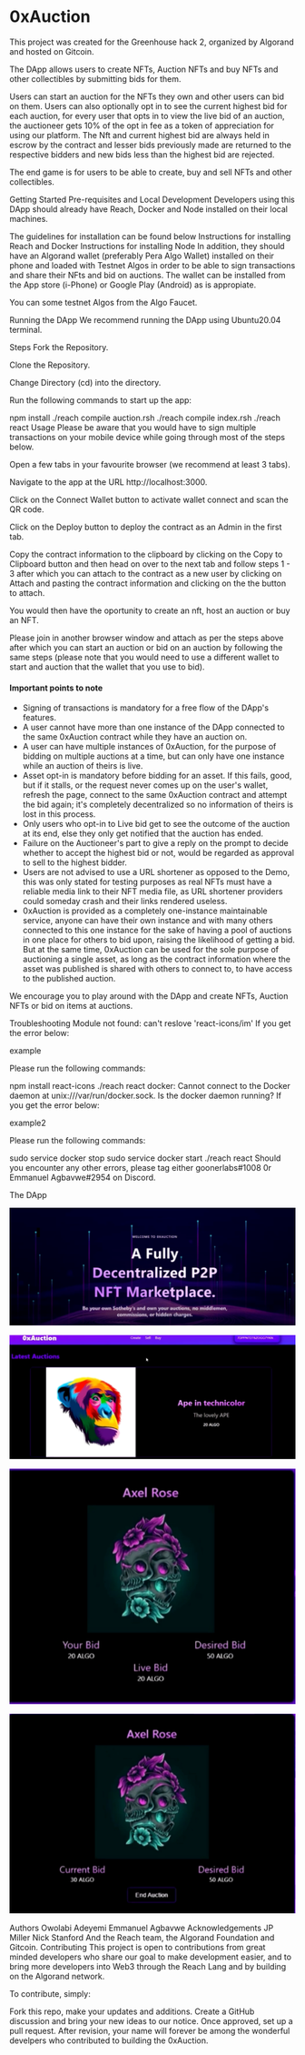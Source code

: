 # 0xAuction 
This project was created for the Greenhouse hack 2, organized by Algorand and hosted on Gitcoin.

The DApp allows users to create NFTs, Auction NFTs and buy NFTs and other collectibles by submitting bids for them. 

Users can start an auction for the NFTs they own and other users can bid on them. Users can also optionally opt in to see the current highest bid for each auction, for every user that opts in to view the live bid of an auction, the auctioneer gets 10% of the opt in fee as a token of appreciation for using our platform. The Nft and current highest bid are always held in escrow by the contract and lesser bids previously made are returned to the respective bidders and new bids less than the highest bid are rejected.

The end game is for users to be able to create, buy and sell NFTs and other collectibles.

Getting Started
Pre-requisites and Local Development
Developers using this DApp should already have Reach, Docker and Node installed on their local machines.

The guidelines for installation can be found below
Instructions for installing Reach and Docker
Instructions for installing Node
In addition, they should have an Algorand wallet (preferably Pera Algo Wallet) installed on their phone and loaded with Testnet Algos in order to be able to sign transactions and share their NFts and bid on auctions. The wallet can be installed from the App store (i-Phone) or Google Play (Android) as is appropiate.

You can some testnet Algos from the Algo Faucet.

Running the DApp
We recommend running the DApp using Ubuntu20.04 terminal.

Steps
Fork the Repository.

Clone the Repository.

Change Directory (cd) into the directory.

Run the following commands to start up the app:

npm install
./reach compile auction.rsh
./reach compile index.rsh
./reach react
Usage
Please be aware that you would have to sign multiple transactions on your mobile device while going through most of the steps below.

Open a few tabs in your favourite browser (we recommend at least 3 tabs).

Navigate to the app at the URL http://localhost:3000.

Click on the Connect Wallet button to activate wallet connect and scan the QR code.

Click on the Deploy button to deploy the contract as an Admin in the first tab.

Copy the contract information to the clipboard by clicking on the Copy to Clipboard button and then head on over to the next tab and follow steps 1 - 3 after which you can attach to the contract as a new user by clicking on Attach and pasting the contract information and clicking on the the button to attach.

You would then have the oportunity to create an nft, host an auction or buy an NFT.

Please join in another browser window and attach as per the steps above after which you can start an auction or bid on an auction by following the same steps (please note that you would need to use a different wallet to start and auction that the wallet that you use to bid).

#### Important points to note

- Signing of transactions is mandatory for a free flow of the DApp's features.
- A user cannot have more than one instance of the DApp connected to the same 0xAuction contract while they have an auction on.
- A user can have multiple instances of 0xAuction, for the purpose of bidding on multiple auctions at a time, but can only have one instance while an auction of theirs is live.
- Asset opt-in is mandatory before bidding for an asset. If this fails, good, but if it stalls, or the request never comes up on the user's wallet, refresh the page, connect to the same 0xAuction contract and attempt the bid again; it's completely decentralized so no information of theirs is lost in this process.
- Only users who opt-in to Live bid get to see the outcome of the auction at its end, else they only get notified that the auction has ended.
- Failure on the Auctioneer's part to give a reply on the prompt to decide whether to accept the highest bid or not, would be regarded as approval to sell to the highest bidder.
- Users are not advised to use a URL shortener as opposed to the Demo, this was only stated for testing purposes as real NFTs must have a reliable media link to their NFT media file, as URL shortener providers could someday crash and their links rendered useless.
- 0xAuction is provided as a completely one-instance maintainable service, anyone can have their own instance and with many others connected to this one instance for the sake of having a pool of auctions in one place for others to bid upon, raising the likelihood of getting a bid. But at the same time, 0xAuction can be used for the sole purpose of auctioning a single asset, as long as the contract information where the asset was published is shared with others to connect to, to have access to the published auction.


We encourage you to play around with the DApp and create NFTs, Auction NFTs or bid on items at auctions.

Troubleshooting
Module not found: can't reslove 'react-icons/im'
If you get the error below:

example

Please run the following commands:

npm install react-icons
./reach react
docker: Cannot connect to the Docker daemon at unix:///var/run/docker.sock. Is the docker daemon running?
If you get the error below:

example2

Please run the following commands:

sudo service docker stop
sudo service docker start
./reach react
Should you encounter any other errors, please tag either goonerlabs#1008 0r Emmanuel Agbavwe#2954 on Discord.

The DApp 

![Landing page](NFTimages/landingpage.png)

![Auctions](NFTimages/auctions.png)

![Bidding](NFTimages/bidding.png)

![Auction](NFTimages/sell.png)

Authors
Owolabi Adeyemi
Emmanuel Agbavwe
Acknowledgements
JP Miller
Nick Stanford
And the Reach team, the Algorand Foundation and Gitcoin.
Contributing
This project is open to contributions from great minded developers who share our goal to make development easier, and to bring more developers into Web3 through the Reach Lang and by building on the Algorand network.

To contribute, simply:

Fork this repo, make your updates and additions.
Create a GitHub discussion and bring your new ideas to our notice.
Once approved, set up a pull request.
After revision, your name will forever be among the wonderful develpers who contributed to building the 0xAuction.
